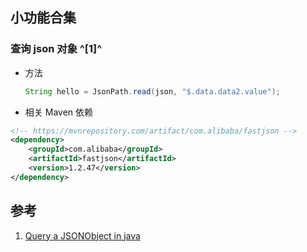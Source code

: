 ﻿## 小功能合集

### 查询 json 对象 ^[1]^

- 方法

  ```java
  String hello = JsonPath.read(json, "$.data.data2.value");
  ```

  

- 相关 Maven 依赖

```xml
<!-- https://mvnrepository.com/artifact/com.alibaba/fastjson -->
<dependency>
    <groupId>com.alibaba</groupId>
    <artifactId>fastjson</artifactId>
    <version>1.2.47</version>
</dependency>

```





## 参考

1. [Query a JSONObject in java](https://stackoverflow.com/questions/15429775/query-a-jsonobject-in-java)





